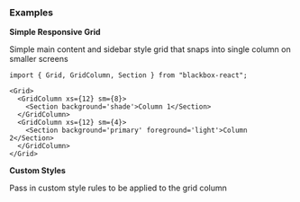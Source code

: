 ### Examples

**Simple Responsive Grid**

Simple main content and sidebar style grid that snaps into single column on smaller screens

```
import { Grid, GridColumn, Section } from "blackbox-react";

<Grid>
  <GridColumn xs={12} sm={8}>
    <Section background='shade'>Column 1</Section>
  </GridColumn>
  <GridColumn xs={12} sm={4}>
    <Section background='primary' foreground='light'>Column 2</Section>
  </GridColumn>
</Grid>
```

**Custom Styles**

Pass in custom style rules to be applied to the grid column
